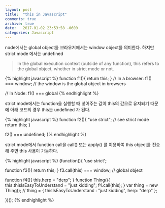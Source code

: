 ```yaml
---
layout: post
title:  "this in Javascript"
comments: true
archive: true
date:   2017-01-02 23:53:58 -0600
categories: Javascript
---
```


node에서는 global object를 브라우저에서는 window object를 의미한다. 하지만 strict mode 에서는 undefined

>In the global execution context (outside of any function), this refers to the global object, whether in strict mode or not.

{% highlight javascript %}
function f1(){
  return this;
}
// In a browser:
f1() === window; // the window is the global object in browsers

// In Node:
f1() === global
{% endhighlight %}

strict mode에서는 function을 실행할 때 넣어주는 값이 this의 값으로 유지되기 때문에 아래 코드의 경우 this는 undefined 가 된다.

{% highlight javascript %}
function f2(){
  "use strict"; // see strict mode
  return this;
}

f2() === undefined;
{% endhighlight %}

strict mode에서 function call을 call() 또는 apply() 를 이용하여 this object를 전송해 주면 this 사용이 가능하다.

{% highlight javascript %}
(function(){
  'use strict';

  function f3(){
    return this;
  }
  f3.call(this) === window; // global object

  function f4(){
    this.herp = "derp";
  }
  function Thing(){
    this.thisIsEasyToUnderstand = "just kidding";
    f4.call(this);
  }
  var thing = new Thing();
  // thing = { thisIsEasyToUnderstand : "just kidding", herp: "derp" };

})();
{% endhighlight %}
